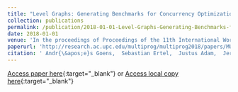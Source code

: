 ```yaml
---
title: "Level Graphs: Generating Benchmarks for Concurrency Optimizations in Compilers"
collection: publications
permalink: /publication/2018-01-01-Level-Graphs-Generating-Benchmarks-for-Concurrency-Optimizations-in-Compilers
date: 2018-01-01
venue: 'In the proceedings of Proceedings of the 11th International Workshop on Programmability and Architectures for Heterogeneous Multicores (MULTIPROG&apos;2018), co-located with 13th International Conference on High-Performance and Embedded Architectures and Compilers (HiPEAC)'
paperurl: 'http://research.ac.upc.edu/multiprog/multiprog2018/papers/MULTIPROG-2018_Goens.pdf'
citation: ' Andr{\&apos;e}s Goens,  Sebastian Ertel,  Justus Adam,  Jeronimo Castrillon, &quot;Level Graphs: Generating Benchmarks for Concurrency Optimizations in Compilers.&quot; In the proceedings of Proceedings of the 11th International Workshop on Programmability and Architectures for Heterogeneous Multicores (MULTIPROG&amp;apos;2018), co-located with 13th International Conference on High-Performance and Embedded Architectures and Compilers (HiPEAC), 2018.'
---
```

[Access paper here](http://research.ac.upc.edu/multiprog/multiprog2018/papers/MULTIPROG-2018_Goens.pdf){:target="_blank"}
or [Access local copy here](files/level_graphs_multiprog_2018.pdf){:target="_blank"}
